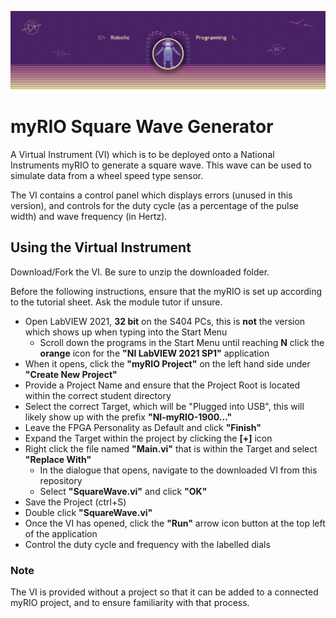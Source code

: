 ![Banner image for Robotic Programming at Staffordshire University](/BB_Banner_RP_ULTRA@4x.png)
# myRIO Square Wave Generator
A Virtual Instrument (VI) which is to be deployed onto a National Instruments myRIO to generate a square wave. This wave can be used to simulate data from a wheel speed type sensor.

The VI contains a control panel which displays errors (unused in this version), and controls for the duty cycle (as a percentage of the pulse width) and wave frequency (in Hertz).

## Using the Virtual Instrument
Download/Fork the VI. Be sure to unzip the downloaded folder.

Before the following instructions, ensure that the myRIO is set up according to the tutorial sheet. Ask the module tutor if unsure.

- Open LabVIEW 2021, **32 bit** on the S404 PCs, this is **not** the version which shows up when typing into the Start Menu
  - Scroll down the programs in the Start Menu until reaching **N** click the **orange** icon for the **"NI LabVIEW 2021 SP1"** application
- When it opens, click the **"myRIO Project"** on the left hand side under **"Create New Project"**
- Provide a Project Name and ensure that the Project Root is located within the correct student directory
- Select the correct Target, which will be "Plugged into USB", this will likely show up with the prefix **"NI-myRIO-1900..."**
- Leave the FPGA Personality as Default and click **"Finish"**
- Expand the Target within the project by clicking the **[+]** icon
- Right click the file named **"Main.vi"** that is within the Target and select **"Replace With"**
  - In the dialogue that opens, navigate to the downloaded VI from this repository
  - Select **"SquareWave.vi"** and click **"OK"**
- Save the Project (ctrl+S)
- Double click **"SquareWave.vi"**
- Once the VI has opened, click the **"Run"** arrow icon button at the top left of the application
- Control the duty cycle and frequency with the labelled dials

### Note
The VI is provided without a project so that it can be added to a connected myRIO project, and to ensure familiarity with that process.



